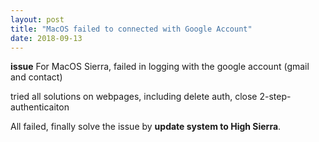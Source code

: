 ```yaml
---
layout: post
title: "MacOS failed to connected with Google Account"
date: 2018-09-13
---
```



**issue**
For MacOS Sierra, failed in logging with the google account (gmail and contact)

tried all solutions on webpages, including delete auth, close 2-step-authenticaiton

All failed, finally solve the issue by **update system to High Sierra**.
